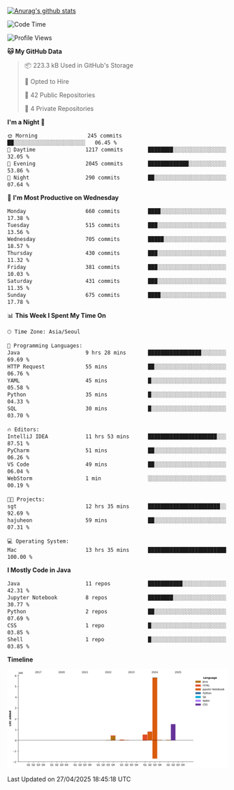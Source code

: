 [![Anurag's github stats](https://github-readme-stats.vercel.app/api?username=hajubal)](https://github.com/anuraghazra/github-readme-stats)

<!--START_SECTION:waka-->
![Code Time](http://img.shields.io/badge/Code%20Time-400%20hrs%2017%20mins-blue)

![Profile Views](http://img.shields.io/badge/Profile%20Views-5-blue)

**🐱 My GitHub Data** 

> 📦 223.3 kB Used in GitHub's Storage 
 > 
> 💼 Opted to Hire
 > 
> 📜 42 Public Repositories 
 > 
> 🔑 4 Private Repositories 
 > 
**I'm a Night 🦉** 

```text
🌞 Morning                245 commits         ██░░░░░░░░░░░░░░░░░░░░░░░   06.45 % 
🌆 Daytime                1217 commits        ████████░░░░░░░░░░░░░░░░░   32.05 % 
🌃 Evening                2045 commits        █████████████░░░░░░░░░░░░   53.86 % 
🌙 Night                  290 commits         ██░░░░░░░░░░░░░░░░░░░░░░░   07.64 % 
```
📅 **I'm Most Productive on Wednesday** 

```text
Monday                   660 commits         ████░░░░░░░░░░░░░░░░░░░░░   17.38 % 
Tuesday                  515 commits         ███░░░░░░░░░░░░░░░░░░░░░░   13.56 % 
Wednesday                705 commits         █████░░░░░░░░░░░░░░░░░░░░   18.57 % 
Thursday                 430 commits         ███░░░░░░░░░░░░░░░░░░░░░░   11.32 % 
Friday                   381 commits         ███░░░░░░░░░░░░░░░░░░░░░░   10.03 % 
Saturday                 431 commits         ███░░░░░░░░░░░░░░░░░░░░░░   11.35 % 
Sunday                   675 commits         ████░░░░░░░░░░░░░░░░░░░░░   17.78 % 
```


📊 **This Week I Spent My Time On** 

```text
🕑︎ Time Zone: Asia/Seoul

💬 Programming Languages: 
Java                     9 hrs 28 mins       █████████████████░░░░░░░░   69.69 % 
HTTP Request             55 mins             ██░░░░░░░░░░░░░░░░░░░░░░░   06.76 % 
YAML                     45 mins             █░░░░░░░░░░░░░░░░░░░░░░░░   05.58 % 
Python                   35 mins             █░░░░░░░░░░░░░░░░░░░░░░░░   04.33 % 
SQL                      30 mins             █░░░░░░░░░░░░░░░░░░░░░░░░   03.70 % 

🔥 Editors: 
IntelliJ IDEA            11 hrs 53 mins      ██████████████████████░░░   87.51 % 
PyCharm                  51 mins             ██░░░░░░░░░░░░░░░░░░░░░░░   06.26 % 
VS Code                  49 mins             ██░░░░░░░░░░░░░░░░░░░░░░░   06.04 % 
WebStorm                 1 min               ░░░░░░░░░░░░░░░░░░░░░░░░░   00.19 % 

🐱‍💻 Projects: 
sgt                      12 hrs 35 mins      ███████████████████████░░   92.69 % 
hajuheon                 59 mins             ██░░░░░░░░░░░░░░░░░░░░░░░   07.31 % 

💻 Operating System: 
Mac                      13 hrs 35 mins      █████████████████████████   100.00 % 
```

**I Mostly Code in Java** 

```text
Java                     11 repos            ███████████░░░░░░░░░░░░░░   42.31 % 
Jupyter Notebook         8 repos             ████████░░░░░░░░░░░░░░░░░   30.77 % 
Python                   2 repos             ██░░░░░░░░░░░░░░░░░░░░░░░   07.69 % 
CSS                      1 repo              █░░░░░░░░░░░░░░░░░░░░░░░░   03.85 % 
Shell                    1 repo              █░░░░░░░░░░░░░░░░░░░░░░░░   03.85 % 
```



**Timeline**

![Lines of Code chart](https://raw.githubusercontent.com/hajubal/hajubal/main/assets/bar_graph.png)


 Last Updated on 27/04/2025 18:45:18 UTC
<!--END_SECTION:waka-->